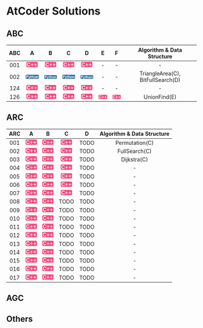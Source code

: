 [cpp]: /images/cpp.png
[py]: /images/python.png

# AtCoder Solutions

## ABC

| ABC | A | B | C | D | E | F | Algorithm & Data Structure |
|:---:|:---:|:---:|:---:|:---:|:---:|:---:|:---:|
| 001 | [![cpp]](/ABC/001/a.cpp) | [![cpp]](/ABC/001/b.cpp) | [![cpp]](/ABC/001/c.cpp) | [![cpp]](/ABC/001/d.cpp) | - | - | - |
| 002 | [![py]](/ABC/002/a.py) | [![py]](/ABC/002/b.py) | [![py]](/ABC/002/c.py) | [![py]](/ABC/002/d.py) | - | - | TriangleArea(C), BitFullSearch(D) |
| 124 | [![cpp]](/ABC/124/a.cpp) | [![cpp]](/ABC/124/b.cpp) | [![cpp]](/ABC/124/c.cpp) | [![cpp]](/ABC/124/d.cpp) | - | - | - |
| 126 | [![cpp]](/ABC/126/a.cpp) | [![cpp]](/ABC/126/b.cpp)| [![cpp]](/ABC/126/c.cpp)| [![cpp]](/ABC/126/d.cpp)| [![cpp]](/ABC/126/e.cpp) | [![cpp]](/ABC/126/f.cpp) | UnionFind(E) |

## ARC

| ARC | A | B | C | D | Algorithm & Data Structure |
|:---:|:---:|:---:|:---:|:---:|:---:|
| 001 | [![cpp]](/ARC/001/a.cpp) | [![cpp]](/ARC/001/b.cpp) | [![cpp]](/ARC/001/c.cpp) | TODO | Permutation(C) |
| 002 | [![cpp]](/ARC/002/a.cpp) | [![cpp]](/ARC/002/b.cpp) | [![cpp]](/ARC/002/c.cpp) | TODO | FullSearch(C) |
| 003 | [![cpp]](/ARC/003/a.cpp) | [![cpp]](/ARC/003/b.cpp) | [![cpp]](/ARC/003/c.cpp) | TODO | Dijkstra(C) |
| 004 | [![cpp]](/ARC/004/a.cpp) | [![cpp]](/ARC/004/b.cpp) | [![cpp]](/ARC/004/c.cpp) | TODO | - |
| 005 | [![cpp]](/ARC/005/a.cpp) | [![cpp]](/ARC/005/b.cpp) | [![cpp]](/ARC/005/c.cpp) | TODO | - |
| 006 | [![cpp]](/ARC/006/a.cpp) | [![cpp]](/ARC/006/b.cpp) | [![cpp]](/ARC/006/c.cpp) | TODO | - |
| 007 | [![cpp]](/ARC/007/a.cpp) | [![cpp]](/ARC/007/b.cpp) | [![cpp]](/ARC/007/c.cpp) | TODO | - |
| 008 | [![cpp]](/ARC/008/a.cpp) | [![cpp]](/ARC/008/b.cpp) | TODO | TODO | - |
| 009 | [![cpp]](/ARC/009/a.cpp) | [![cpp]](/ARC/009/b.cpp) | TODO | TODO | - |
| 010 | [![cpp]](/ARC/010/a.cpp) | [![cpp]](/ARC/010/b.cpp) | TODO | TODO | - |
| 011 | [![cpp]](/ARC/011/a.cpp) | [![cpp]](/ARC/011/b.cpp) | TODO | TODO | - |
| 012 | [![cpp]](/ARC/012/a.cpp) | [![cpp]](/ARC/012/b.cpp) | TODO | TODO | - |
| 013 | [![cpp]](/ARC/013/a.cpp) | [![cpp]](/ARC/013/b.cpp) | TODO | TODO | - |
| 014 | [![cpp]](/ARC/014/a.cpp) | [![cpp]](/ARC/014/b.cpp) | TODO | TODO | - |
| 015 | [![cpp]](/ARC/015/a.cpp) | [![cpp]](/ARC/015/b.cpp) | TODO | TODO | - |
| 016 | [![cpp]](/ARC/016/a.cpp) | [![cpp]](/ARC/016/b.cpp) | TODO | TODO | - |
| 017 | [![cpp]](/ARC/016/a.cpp) | [![cpp]](/ARC/017/b.cpp) | TODO | TODO | - |

## AGC

## Others

